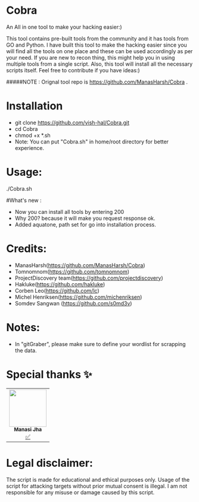 # Cobra
 
An All in one tool to make your hacking easier:)

This tool contains pre-built tools from the community and it has tools from GO and Python. I have built this tool to make the hacking easier since you will find all the tools on one place and these can be used accordingly as per your need. If you are new to recon thing, this might help you in using multiple tools from a single script. Also, this tool will install all the necessary scripts itself. Feel free to contribute if you have ideas:)

#####NOTE : Orignal tool repo is https://github.com/ManasHarsh/Cobra . 



# Installation

* git clone https://github.com/vish-hal/Cobra.git
* cd Cobra
* chmod +x *.sh
* Note: You can put "Cobra.sh" in home/root directory for better experience.

# Usage:
./Cobra.sh

#What's new :
* Now you can install all tools by entering 200 
* Why 200? because it will make you request response ok.
* Added aquatone, path set for go  into installation process.
# Credits:

* ManasHarsh(https://github.com/ManasHarsh/Cobra) 
* Tomnomnom(https://github.com/tomnomnom)
* ProjectDiscovery team(https://github.com/projectdiscovery)
* Hakluke(https://github.com/hakluke)
* Corben Leo(https://github.com/lc)
* Michel Henriksen(https://github.com/michenriksen)
* Somdev Sangwan (https://github.com/s0md3v)

# Notes:

* In "gitGraber", please make sure to define your wordlist for scrapping the data.




# Special thanks ✨
<table>
  <tr>
<td align="center"><a href="https://github.com/manasijha/"><img src="https://avatars.githubusercontent.com/u/47267639?v=4" width="100px;" alt=""/><br /><sub><b>Manasi Jha</b></sub></a><br /><a href="#tutorial-Manasi-Jha" title="Tutorials">✅</a></td>
     </tr>
</table>


# Legal disclaimer:
The script is made for educational and ethical purposes only. Usage of the script for attacking targets without prior mutual consent is illegal. I am not responsible for any misuse or damage caused by this script.



